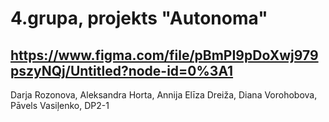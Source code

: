 # 4.grupa, projekts "Autonoma"
## https://www.figma.com/file/pBmPI9pDoXwj979pszyNQj/Untitled?node-id=0%3A1

Darja Rozonova,
Aleksandra Horta,
Annija Elīza Dreiža, 
Diana Vorohobova,
Pāvels Vasiļenko,
DP2-1